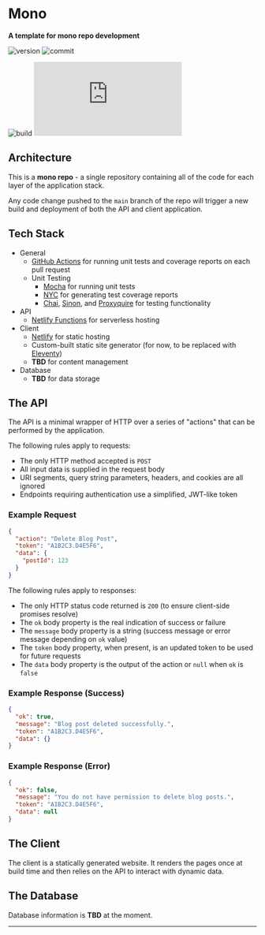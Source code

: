 # Mono

**A template for mono repo development**

![version][shield-version]
![commit][shield-commit]

![build][shield-build]
![coverage][shield-coverage]

## Architecture

This is a **mono repo** - a single repository containing all of the code for each layer of the application stack.

Any code change pushed to the `main` branch of the repo will trigger a new build and deployment of both the API and client application.

## Tech Stack

- General
  - [GitHub Actions](https://github.com/features/actions) for running unit tests and coverage reports on each pull request
  - Unit Testing
    - [Mocha](https://www.npmjs.com/package/mocha) for running unit tests
    - [NYC](https://www.npmjs.com/package/nyc) for generating test coverage reports
    - [Chai](https://www.npmjs.com/package/chai), [Sinon](https://www.npmjs.com/package/sinon), and [Proxyquire](https://www.npmjs.com/package/proxyquire) for testing functionality
- API
  - [Netlify Functions](https://www.netlify.com/products/functions) for serverless hosting
- Client
  - [Netlify](https://www.netlify.com) for static hosting
  - Custom-built static site generator (for now, to be replaced with [Eleventy](https://www.11ty.dev))
  - **TBD** for content management
- Database
  - **TBD** for data storage

## The API

The API is a minimal wrapper of HTTP over a series of "actions" that can be performed by the application.

The following rules apply to requests:

- The only HTTP method accepted is `POST`
- All input data is supplied in the request body
- URI segments, query string parameters, headers, and cookies are all ignored
- Endpoints requiring authentication use a simplified, JWT-like token

### Example Request

```json
{
  "action": "Delete Blog Post",
  "token": "A1B2C3.D4E5F6",
  "data": {
    "postId": 123
  }
}
```

The following rules apply to responses:

- The only HTTP status code returned is `200` (to ensure client-side promises resolve)
- The `ok` body property is the real indication of success or failure
- The `message` body property is a string (success message or error message depending on `ok` value)
- The `token` body property, when present, is an updated token to be used for future requests
- The `data` body property is the output of the action or `null` when `ok` is `false`

### Example Response (Success)

```json
{
  "ok": true,
  "message": "Blog post deleted successfully.",
  "token": "A1B2C3.D4E5F6",
  "data": {}
}
```

### Example Response (Error)

```json
{
  "ok": false,
  "message": "You do not have permission to delete blog posts.",
  "token": "A1B2C3.D4E5F6",
  "data": null
}
```

## The Client

The client is a statically generated website. It renders the pages once at build time and then relies on the API to interact with dynamic data.

## The Database

Database information is **TBD** at the moment.

---

[shield-version]: https://img.shields.io/github/package-json/v/ZacharyGodfrey/mono?style=flat-square
[shield-commit]: https://img.shields.io/github/last-commit/ZacharyGodfrey/mono/main?style=flat-square
[shield-build]: https://img.shields.io/github/workflow/status/ZacharyGodfrey/mono/CI%20Workflow/main?style=flat-square
[shield-coverage]: https://img.shields.io/badge/dynamic/json?style=flat-square&color=blue&label=coverage&query=$.total.statements.pct&suffix=%&url=https://raw.githubusercontent.com/ZacharyGodfrey/mono/main/api/_coverage/coverage-summary.json